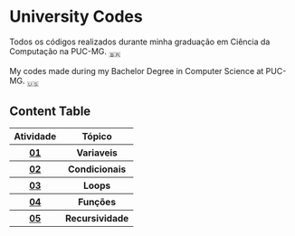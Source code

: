 <h1>University Codes</h1>
<p>
Todos os códigos realizados durante minha graduação em Ciência da Computação na PUC-MG.
<sub>&#x1f1e7;&#x1f1f7</sub>
</p>

<p>
My codes made during my Bachelor Degree in Computer Science at PUC-MG.
<sub>&#127482;&#127480</sub>
</p>

<h2> Content Table </h2>
<table>
  <tr>
    <th>Atividade</th>
    <th>Tópico</th>
  </tr>
  <tr>
    <th><a href="./01 - Variaveis/">01</a></th>
    <th>Variaveis</th>
  </tr>
  <tr>
    <th><a href="./02 - Condicionais/">02</a></th>
    <th>Condicionais</th>
  </tr>
  <tr>
    <th><a href="./03 - Loops/">03</a></th>
    <th>Loops</th>
  </tr>
    <tr>
    <th><a href="./04 - Funções/">04</a></th>
    <th>Funções</th>
  </tr>
    <tr>
    <th><a href="./05 - Recursividade/">05</a></th>
    <th>Recursividade</th>
  </tr>
</table>

